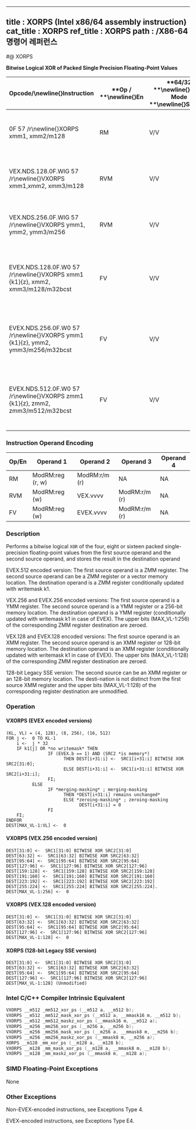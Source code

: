 ----------------------------
title : XORPS (Intel x86/64 assembly instruction)
cat_title : XORPS
ref_title : XORPS
path : /X86-64 명령어 레퍼런스
----------------------------
#@ XORPS

**Bitwise Logical XOR of Packed Single Precision Floating-Point Values**

|**Opcode/**\newline{}**Instruction**|**Op / **\newline{}**En**|**64/32 **\newline{}**bit Mode **\newline{}**Support**|**CPUID **\newline{}**Feature **\newline{}**Flag**|**Description**|
|------------------------------------|-------------------------|------------------------------------------------------|--------------------------------------------------|---------------|
|0F 57 /r\newline{}XORPS xmm1, xmm2/m128|RM|V/V|SSE|Return the bitwise logical XOR of packed single-precision floating-point values in xmm1 and xmm2/mem.|
|VEX.NDS.128.0F.WIG 57 /r\newline{}VXORPS xmm1,xmm2, xmm3/m128|RVM|V/V|AVX|Return the bitwise logical XOR of packed single-precision floating-point values in xmm2 and xmm3/mem.|
|VEX.NDS.256.0F.WIG 57 /r\newline{}VXORPS ymm1, ymm2, ymm3/m256|RVM|V/V|AVX|Return the bitwise logical XOR of packed single-precision floating-point values in ymm2 and ymm3/mem.|
|EVEX.NDS.128.0F.W0 57 /r\newline{}VXORPS xmm1 {k1}{z}, xmm2, xmm3/m128/m32bcst|FV|V/V|AVX512VLAVX512DQ|Return the bitwise logical XOR of packed single-precision floating-point values in xmm2 and xmm3/m128/m32bcst subject to writemask k1.|
|EVEX.NDS.256.0F.W0 57 /r\newline{}VXORPS ymm1 {k1}{z}, ymm2, ymm3/m256/m32bcst|FV|V/V|AVX512VLAVX512DQ|Return the bitwise logical XOR of packed single-precision floating-point values in ymm2 and ymm3/m256/m32bcst subject to writemask k1.|
|EVEX.NDS.512.0F.W0 57 /r\newline{}VXORPS zmm1 {k1}{z}, zmm2, zmm3/m512/m32bcst|FV|V/V|AVX512DQ|Return the bitwise logical XOR of packed single-precision floating-point values in zmm2 and zmm3/m512/m32bcst subject to writemask k1.|
### Instruction Operand Encoding


|Op/En|Operand 1|Operand 2|Operand 3|Operand 4|
|-----|---------|---------|---------|---------|
|RM|ModRM:reg (r, w)|ModRM:r/m (r)|NA|NA|
|RVM|ModRM:reg (w)|VEX.vvvv|ModRM:r/m (r)|NA|
|FV|ModRM:reg (w)|EVEX.vvvv|ModRM:r/m (r)|NA|
### Description


Performs a bitwise logical `XOR` of the four, eight or sixteen packed single-precision floating-point values from the first source operand and the second source operand, and stores the result in the destination operand

EVEX.512 encoded version: The first source operand is a ZMM register. The second source operand can be a ZMM register or a vector memory location. The destination operand is a ZMM register conditionally updated with writemask k1.

VEX.256 and EVEX.256 encoded versions: The first source operand is a YMM register. The second source operand is a YMM register or a 256-bit memory location. The destination operand is a YMM register (conditionally updated with writemask k1 in case of EVEX). The upper bits (MAX_VL-1:256) of the corresponding ZMM register destination are zeroed.

VEX.128 and EVEX.128 encoded versions: The first source operand is an XMM register. The second source operand is an XMM register or 128-bit memory location. The destination operand is an XMM register (conditionally updated with writemask k1 in case of EVEX). The upper bits (MAX_VL-1:128) of the corresponding ZMM register destination are zeroed.

128-bit Legacy SSE version: The second source can be an XMM register or an 128-bit memory location. The desti-nation is not distinct from the first source XMM register and the upper bits (MAX_VL-1:128) of the corresponding register destination are unmodified.


### Operation
#### VXORPS (EVEX encoded versions)
```info-verb
(KL, VL) = (4, 128), (8, 256), (16, 512)
FOR j  <-  0 TO KL-1
    i  <-  j * 32
    IF k1[j] OR *no writemask* THEN
                IF (EVEX.b == 1) AND (SRC2 *is memory*)
                      THEN DEST[i+31:i]  <-  SRC1[i+31:i] BITWISE XOR SRC2[31:0];
                      ELSE DEST[i+31:i]  <-  SRC1[i+31:i] BITWISE XOR SRC2[i+31:i];
                FI;
          ELSE 
                IF *merging-masking* ; merging-masking
                      THEN *DEST[i+31:i] remains unchanged*
                      ELSE *zeroing-masking* ; zeroing-masking
                            DEST[i+31:i] = 0
                FI
    FI;
ENDFOR
DEST[MAX_VL-1:VL] <-   0
```
#### VXORPS (VEX.256 encoded version)
```info-verb
DEST[31:0]  <-  SRC1[31:0] BITWISE XOR SRC2[31:0]
DEST[63:32] <-   SRC1[63:32] BITWISE XOR SRC2[63:32]
DEST[95:64]  <-  SRC1[95:64] BITWISE XOR SRC2[95:64]
DEST[127:96] <-   SRC1[127:96] BITWISE XOR SRC2[127:96]
DEST[159:128] <-   SRC1[159:128] BITWISE XOR SRC2[159:128]
DEST[191:160] <-   SRC1[191:160] BITWISE XOR SRC2[191:160]
DEST[223:192] <-   SRC1[223:192] BITWISE XOR SRC2[223:192]
DEST[255:224] <-   SRC1[255:224] BITWISE XOR SRC2[255:224].
DEST[MAX_VL-1:256] <-   0
```
#### VXORPS (VEX.128 encoded version)
```info-verb
DEST[31:0] <-   SRC1[31:0] BITWISE XOR SRC2[31:0]
DEST[63:32] <-   SRC1[63:32] BITWISE XOR SRC2[63:32]
DEST[95:64]  <-  SRC1[95:64] BITWISE XOR SRC2[95:64]
DEST[127:96]  <-  SRC1[127:96] BITWISE XOR SRC2[127:96]
DEST[MAX_VL-1:128]  <-  0
```
#### XORPS (128-bit Legacy SSE version)
```info-verb
DEST[31:0]  <-  SRC1[31:0] BITWISE XOR SRC2[31:0]
DEST[63:32]  <-  SRC1[63:32] BITWISE XOR SRC2[63:32]
DEST[95:64] <-   SRC1[95:64] BITWISE XOR SRC2[95:64]
DEST[127:96]  <-  SRC1[127:96] BITWISE XOR SRC2[127:96]
DEST[MAX_VL-1:128] (Unmodified)
```

### Intel C/C++ Compiler Intrinsic Equivalent

```cpp
VXORPS __m512 _mm512_xor_ps (__m512 a, __m512 b);
VXORPS __m512 _mm512_mask_xor_ps (__m512 a, __mmask16 m, __m512 b);
VXORPS __m512 _mm512_maskz_xor_ps (__mmask16 m, __m512 a);
VXORPS __m256 _mm256_xor_ps (__m256 a, __m256 b);
VXORPS __m256 _mm256_mask_xor_ps (__m256 a, __mmask8 m, __m256 b);
VXORPS __m256 _mm256_maskz_xor_ps (__mmask8 m, __m256 a);
XORPS __m128 _mm_xor_ps (__m128 a, __m128 b);
VXORPS __m128 _mm_mask_xor_ps (__m128 a, __mmask8 m, __m128 b);
VXORPS __m128 _mm_maskz_xor_ps (__mmask8 m, __m128 a);
```
### SIMD Floating-Point Exceptions


None

### Other Exceptions


Non-EVEX-encoded instructions, see Exceptions Type 4.

EVEX-encoded instructions, see Exceptions Type E4.

